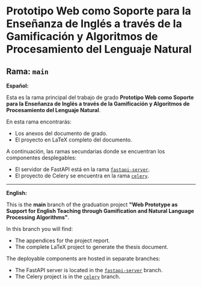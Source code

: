 # Prototipo Web como Soporte para la Enseñanza de Inglés a través de la Gamificación y Algoritmos de Procesamiento del Lenguaje Natural

## Rama: `main`

**Español:**

Esta es la rama principal del trabajo de grado **Prototipo Web como Soporte para la Enseñanza de Inglés a través de la Gamificación y Algoritmos de Procesamiento del Lenguaje Natural**.

En esta rama encontrarás:

- Los anexos del documento de grado.
- El proyecto en LaTeX completo del documento.

A continuación, las ramas secundarias donde se encuentran los componentes desplegables:

- El servidor de FastAPI está en la rama [`fastapi-server`](https://github.com/BitzKort/Trabajo-de-Grado-Backend/tree/fastapi-server).
- El proyecto de Celery se encuentra en la rama [`celery`](https://github.com/BitzKort/Trabajo-de-Grado-Backend/tree/celery).

---

**English:**

This is the **main** branch of the graduation project **"Web Prototype as Support for English Teaching through Gamification and Natural Language Processing Algorithms"**.

In this branch you will find:

- The appendices for the project report.
- The complete LaTeX project to generate the thesis document.

The deployable components are hosted in separate branches:

- The FastAPI server is located in the [`fastapi-server`](https://github.com/BitzKort/Trabajo-de-Grado-Backend/tree/fastapi-server) branch.
- The Celery project is in the [`celery`](https://github.com/BitzKort/Trabajo-de-Grado-Backend/tree/celery) branch.

